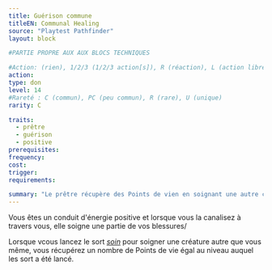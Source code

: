 ```yaml
---
title: Guérison commune
titleEN: Communal Healing
source: "Playtest Pathfinder"
layout: block

#PARTIE PROPRE AUX AUX BLOCS TECHNIQUES

#Action: (rien), 1/2/3 (1/2/3 action[s]), R (réaction), L (action libre)
action: 
type: don
level: 14
#Rareté : C (commun), PC (peu commun), R (rare), U (unique)
rarity: C

traits:
  - prêtre
  - guérison
  - positive
prerequisites: 
frequency: 
cost:
trigger: 
requirements:

summary: "Le prêtre récupère des Points de vien en soignant une autre créature."
---
```


Vous êtes un conduit d'énergie positive et lorsque vous la canalisez à travers vous, elle soigne une partie de vos blessures/

Lorsque vcous lancez le sort [*soin*](/sorts/soin.html) pour soigner une créature autre que vous même, vous récupérez un nombre de Points de vie égal au niveau auquel les sort a été lancé.
